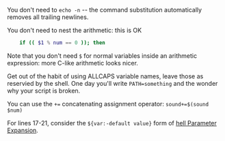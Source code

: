 You don't need to `echo -n` -- the command substitution automatically removes all trailing newlines.

You don't need to nest the arithmetic: this is OK
```bash
    if (( $1 % num == 0 )); then
```

Note that you don't need `$` for normal variables inside an arithmetic expression: more C-like arithmetic looks nicer.

Get out of the habit of using ALLCAPS variable names, leave those as reservied by the shell. One day you'll write `PATH=something` and the wonder why your script is broken.

You can use the `+=` concatenating assignment operator: `sound+=$(sound $num)`

For lines 17-21, consider the `${var:-default value}` form of [hell Parameter Expansion](https://www.gnu.org/software/bash/manual/bash.html#Shell-Parameter-Expansion).
